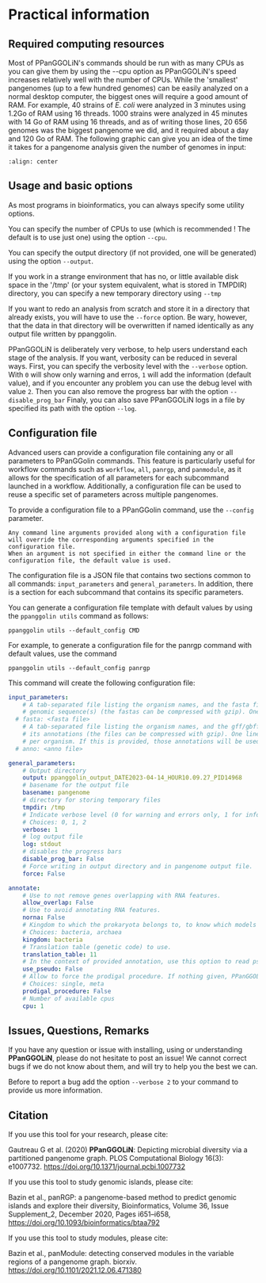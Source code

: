 # Practical information

## Required computing resources

Most of PPanGGOLiN's commands should be run with as many CPUs as you can give them by using the --cpu option as PPanGGOLiN's speed increases relatively well with the number of CPUs. 
While the 'smallest' pangenomes (up to a few hundred genomes) can be easily analyzed on a normal desktop computer, 
the biggest ones will require a good amount of RAM.
For example, 40 strains of *E. coli* were analyzed in 3 minutes using 1.2Go of RAM using 16 threads. 
1000 strains were analyzed in 45 minutes with 14 Go of RAM using 16 threads, and as of writing those lines, 
20 656 genomes was the biggest pangenome we did, and it required about a day and 120 Go of RAM.
The following graphic can give you an idea of the time it takes for a pangenome analysis given the number of genomes in input:

```{image} ../_static/runtimes.png
:align: center
```

## Usage and basic options

As most programs in bioinformatics, you can always specify some utility options.

You can specify the number of CPUs to use (which is recommended ! The default is to use just one) using the option `--cpu`.

You can specify the output directory (if not provided, one will be generated) using the option `--output`.

If you work in a strange environment that has no, or little available disk space in the '/tmp' (or your system equivalent, what is stored in TMPDIR) directory, you can specify a new temporary directory using `--tmp`

If you want to redo an analysis from scratch and store it in a directory that already exists, you will have to use the `--force` option. 
Be wary, however, that the data in that directory will be overwritten if named identically as any output file written by ppanggolin.

PPanGGOLiN is deliberately very verbose, to help users understand each stage of the analysis. 
If you want, verbosity can be reduced in several ways.
First, you can specify the verbosity level with the `--verbose` option. 
With `0` will show only warning and erros, `1` will add the information (default value), and if you encounter any problem you can use the debug level with value `2`.
Then you can also remove the progress bar with the option `--disable_prog_bar`
Finaly, you can also save PPanGGOLiN logs in a file by specified its path with the option `--log`.

## Configuration file


Advanced users can provide a configuration file containing any or all parameters to PPanGGolin commands. 
This feature is particularly useful for workflow commands such as `workflow`, `all`, `panrgp`, and `panmodule`, as it allows for the specification of all parameters for each subcommand launched in a workflow. 
Additionally, a configuration file can be used to reuse a specific set of parameters across multiple pangenomes.

To provide a configuration file to a PPanGGolin command, use the `--config` parameter.

```{note} 
Any command line arguments provided along with a configuration file will override the corresponding arguments specified in the configuration file.
When an argument is not specified in either the command line or the configuration file, the default value is used.
```

The configuration file is a JSON file that contains two sections common to all commands: `input_parameters` and `general_parameters`. 
In addition, there is a section for each subcommand that contains its specific parameters.

You can generate a configuration file template with default values by using the `ppanggolin utils` command as follows:

```
ppanggolin utils --default_config CMD
```

For example, to generate a configuration file for the panrgp command with default values, use the command 
```
ppanggolin utils --default_config panrgp
```
 
 This command will create the following configuration file: 

```yaml
input_parameters:
    # A tab-separated file listing the organism names, and the fasta filepath of its
    # genomic sequence(s) (the fastas can be compressed with gzip). One line per organism.
  # fasta: <fasta file>
    # A tab-separated file listing the organism names, and the gff/gbff filepath of
    # its annotations (the files can be compressed with gzip). One line
    # per organism. If this is provided, those annotations will be used.
  # anno: <anno file>

general_parameters:
    # Output directory
    output: ppanggolin_output_DATE2023-04-14_HOUR10.09.27_PID14968
    # basename for the output file
    basename: pangenome
    # directory for storing temporary files
    tmpdir: /tmp
    # Indicate verbose level (0 for warning and errors only, 1 for info, 2 for debug)
    # Choices: 0, 1, 2
    verbose: 1
    # log output file
    log: stdout
    # disables the progress bars
    disable_prog_bar: False
    # Force writing in output directory and in pangenome output file.
    force: False

annotate:
    # Use to not remove genes overlapping with RNA features.
    allow_overlap: False
    # Use to avoid annotating RNA features.
    norna: False
    # Kingdom to which the prokaryota belongs to, to know which models to use for rRNA annotation.
    # Choices: bacteria, archaea
    kingdom: bacteria
    # Translation table (genetic code) to use.
    translation_table: 11
    # In the context of provided annotation, use this option to read pseudogenes. (Default behavior is to ignore them)
    use_pseudo: False
    # Allow to force the prodigal procedure. If nothing given, PPanGGOLiN will decide in function of contig length
    # Choices: single, meta
    prodigal_procedure: False
    # Number of available cpus
    cpu: 1
```

## Issues, Questions, Remarks
If you have any question or issue with installing, using or understanding **PPanGGOLiN**, please do not hesitate to post an issue!
We cannot correct bugs if we do not know about them, and will try to help you the best we can.

Before to report a bug add the option `--verbose 2` to your command to provide us more information.

## Citation
If you use this tool for your research, please cite:

Gautreau G et al. (2020) **PPanGGOLiN**: Depicting microbial diversity via a partitioned pangenome graph.
PLOS Computational Biology 16(3): e1007732. <https://doi.org/10.1371/journal.pcbi.1007732>

If you use this tool to study genomic islands, please cite:

Bazin et al., panRGP: a pangenome-based method to predict genomic islands and explore their diversity, Bioinformatics, Volume 36, Issue Supplement_2, December 2020, Pages i651–i658, <https://doi.org/10.1093/bioinformatics/btaa792>

If you use this tool to study modules, please cite:

Bazin et al., panModule: detecting conserved modules in the variable regions of a pangenome graph. biorxiv. <https://doi.org/10.1101/2021.12.06.471380>